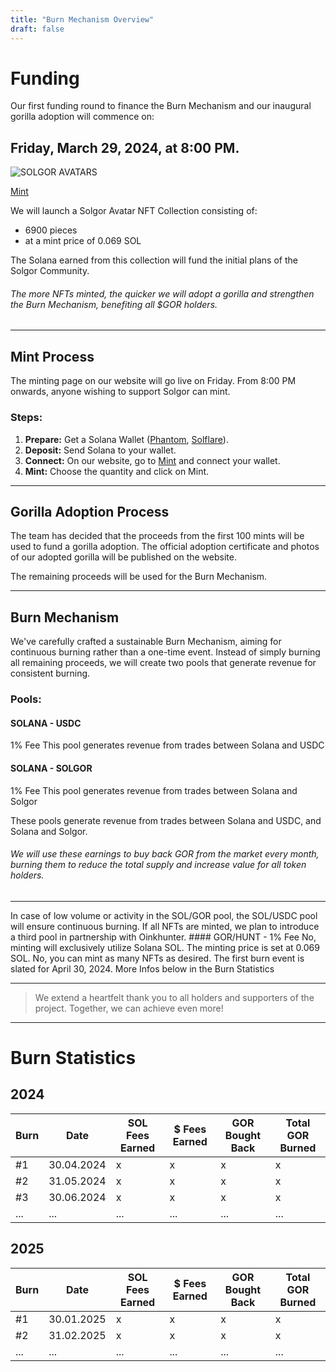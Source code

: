 ```yaml
---
title: "Burn Mechanism Overview"
draft: false
---
```


# Funding

Our first funding round to finance the Burn Mechanism and our inaugural gorilla adoption will commence on: 
## Friday, March 29, 2024, at 8:00 PM.

![SOLGOR AVATARS](/images/SOLGOR_AVATARS.gif)

[Mint](https://www.launchmynft.io/collections/HtHgngcma1oYDiiBo7w7LswpcTSUDrgw7QvMsEhFnw9b/hNgE5uKGd9xaRNw93rk7)

We will launch a Solgor Avatar NFT Collection consisting of: 
- 6900 pieces 
- at a mint price of 0.069 SOL

The Solana earned from this collection will fund the initial plans of the Solgor Community. 
###### The more NFTs minted, the quicker we will adopt a gorilla and strengthen the Burn Mechanism, benefiting all $GOR holders.

---

## Mint Process

<Notice type="info">
The minting page on our website will go live on Friday. From 8:00 PM onwards, anyone wishing to support Solgor can mint.
</Notice>

### Steps:

1. **Prepare:** Get a Solana Wallet ([Phantom](https://phantom.app/), [Solflare](https://solflare.com/)).
2. **Deposit:** Send Solana to your wallet.
3. **Connect:** On our website, go to [Mint](https://solgor.app/) and connect your wallet.
4. **Mint:** Choose the quantity and click on Mint.

---

## Gorilla Adoption Process

The team has decided that the proceeds from the first 100 mints will be used to fund a gorilla adoption. 
The official adoption certificate and photos of our adopted gorilla will be published on the website.

The remaining proceeds will be used for the Burn Mechanism.

---

## Burn Mechanism

We've carefully crafted a sustainable Burn Mechanism, aiming for continuous burning rather than a one-time event. 
Instead of simply burning all remaining proceeds, we will create two pools that generate revenue for consistent burning.

### Pools:
<Tabs>

<Tab name="SOL/USDC">

#### SOLANA - USDC
1% Fee
This pool generates revenue from trades between Solana and USDC
</Tab>

<Tab name="SOL/GOR">

#### SOLANA - SOLGOR
1% Fee
This pool generates revenue from trades between Solana and Solgor
</Tab>

</Tabs>

These pools generate revenue from trades between Solana and USDC, and Solana and Solgor. 

###### We will use these earnings to buy back GOR from the market every month, burning them to reduce the total supply and increase value for all token holders.

---

<Accordion title="Why Two Pools?">
In case of low volume or activity in the SOL/GOR pool, the SOL/USDC pool will ensure continuous burning.
</Accordion>

<Accordion title="What if all NFTs get Minted?">
If all NFTs are minted, we plan to introduce a third pool in partnership with Oinkhunter.
#### GOR/HUNT
- 1% Fee
</Accordion>

<Accordion title="Is purchasing GOR required for NFT minting?">
No, minting will exclusively utilize Solana SOL.
</Accordion>

<Accordion title="What is the minting price?">
The minting price is set at 0.069 SOL.
</Accordion>

<Accordion title="Is there a limit to the number of NFTs I can mint?">
No, you can mint as many NFTs as desired.
</Accordion>

<Accordion title="When is the first burn scheduled?">
The first burn event is slated for April 30, 2024.
More Infos below in the Burn Statistics
</Accordion>

---

> We extend a heartfelt thank you to all holders and supporters of the project. Together, we can achieve even more!

---

# Burn Statistics

## 2024

| Burn | Date       | SOL Fees Earned | $ Fees Earned | GOR Bought Back | Total GOR Burned |
|------|------------|-----------------|---------------|-----------------|------------------|
| #1   | 30.04.2024 | x               | x             | x               | x                |
| #2   | 31.05.2024 | x               | x             | x               | x                |
| #3   | 30.06.2024 | x               | x             | x               | x                |
| ...  | ...        | ...             | ...           | ...             | ...              |

## 2025

| Burn | Date       | SOL Fees Earned | $ Fees Earned | GOR Bought Back | Total GOR Burned |
|------|------------|-----------------|---------------|-----------------|------------------|
| #1   | 30.01.2025 | x               | x             | x               | x                |
| #2   | 31.02.2025 | x               | x             | x               | x                |
| ...  | ...        | ...             | ...           | ...             | ...              |
